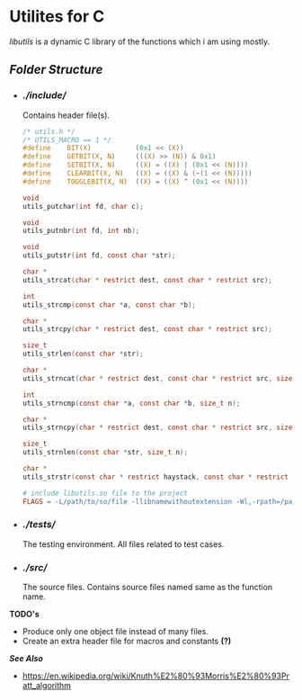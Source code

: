 # **Utilites for C**

_libutils_ is a dynamic C library of the functions which i am using mostly.

## **_Folder Structure_**
- ### *./include/*
	Contains header file(s).
	```c
	/* utils.h */
	/* UTILS_MACRO == 1 */
	#define    BIT(X)           (0x1 << (X))
	#define    GETBIT(X, N)     (((X) >> (N)) & 0x1)
	#define    SETBIT(X, N)     ((X) = ((X) | (0x1 << (N))))
	#define    CLEARBIT(X, N)   ((X) = ((X) & (~(1 << (N)))))
	#define    TOGGLEBIT(X, N)  ((X) = ((X) ^ (0x1 << (N))))

	void
	utils_putchar(int fd, char c);

	void
	utils_putnbr(int fd, int nb);

	void
	utils_putstr(int fd, const char *str);

	char *
	utils_strcat(char * restrict dest, const char * restrict src);

	int
	utils_strcmp(const char *a, const char *b);

	char *
	utils_strcpy(char * restrict dest, const char * restrict src);

	size_t
	utils_strlen(const char *str);

	char *
	utils_strncat(char * restrict dest, const char * restrict src, size_t n);

	int
	utils_strncmp(const char *a, const char *b, size_t n);

	char *
	utils_strncpy(char * restrict dest, const char * restrict src, size_t n);

	size_t
	utils_strnlen(const char *str, size_t n);

	char *
	utils_strstr(const char * restrict haystack, const char * restrict needle);
	```

	```makefile
	# include libutils.so file to the project
	FLAGS = -L/path/to/so/file -llibnamewithoutextension -Wl,-rpath=/path/to/so/file
	```
- ### *./tests/*
	The testing environment.
	All files related to test cases.
- ### *./src/*
	The source files.
	Contains source files named same as the function name.
	
**TODO's**
- Produce only one object file instead of many files.
- Create an extra header file for macros and constants **(?)**


**_See Also_**
- https://en.wikipedia.org/wiki/Knuth%E2%80%93Morris%E2%80%93Pratt_algorithm

